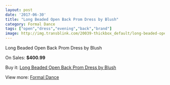```yaml
---
layout: post
date: '2017-06-30'
title: "Long Beaded Open Back Prom Dress by Blush"
category: Formal Dance
tags: ["open","dress","evening","back","brand"]
image: http://img.transblink.com/20039-thickbox_default/long-beaded-open-back-prom-dress-by-blush.jpg
---
```

Long Beaded Open Back Prom Dress by Blush

On Sales: **$400.99**
<a href="https://www.transblink.com/en/formal-dance/6311-long-beaded-open-back-prom-dress-by-blush.html"><amp-img layout="responsive" width="600" height="600" src="//img.transblink.com/20039-thickbox_default/long-beaded-open-back-prom-dress-by-blush.jpg" alt="Long Beaded Open Back Prom Dress by Blush 0" /></a>
<a href="https://www.transblink.com/en/formal-dance/6311-long-beaded-open-back-prom-dress-by-blush.html"><amp-img layout="responsive" width="600" height="600" src="//img.transblink.com/20041-thickbox_default/long-beaded-open-back-prom-dress-by-blush.jpg" alt="Long Beaded Open Back Prom Dress by Blush 1" /></a>
<a href="https://www.transblink.com/en/formal-dance/6311-long-beaded-open-back-prom-dress-by-blush.html"><amp-img layout="responsive" width="600" height="600" src="//img.transblink.com/20040-thickbox_default/long-beaded-open-back-prom-dress-by-blush.jpg" alt="Long Beaded Open Back Prom Dress by Blush 2" /></a>

Buy it: [Long Beaded Open Back Prom Dress by Blush](https://www.transblink.com/en/formal-dance/6311-long-beaded-open-back-prom-dress-by-blush.html "Long Beaded Open Back Prom Dress by Blush")

View more: [Formal Dance](https://www.transblink.com/en/6-formal-dance "Formal Dance")